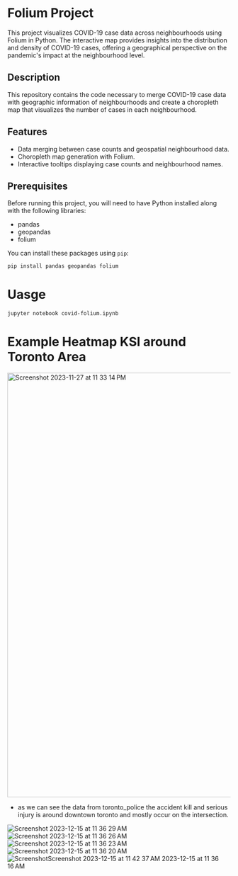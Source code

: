 # Folium Project

This project visualizes COVID-19 case data across neighbourhoods using Folium in Python. The interactive map provides insights into the distribution and density of COVID-19 cases, offering a geographical perspective on the pandemic's impact at the neighbourhood level.

## Description

This repository contains the code necessary to merge COVID-19 case data with geographic information of neighbourhoods and create a choropleth map that visualizes the number of cases in each neighbourhood.

## Features

- Data merging between case counts and geospatial neighbourhood data.
- Choropleth map generation with Folium.
- Interactive tooltips displaying case counts and neighbourhood names.

## Prerequisites

Before running this project, you will need to have Python installed along with the following libraries:
- pandas
- geopandas
- folium

You can install these packages using `pip`:

```bash
pip install pandas geopandas folium

```

# Uasge
```bash
jupyter notebook covid-folium.ipynb
```


# Example Heatmap KSI around Toronto Area
<img width="959" alt="Screenshot 2023-11-27 at 11 33 14 PM" src="https://github.com/fadingNA/non-1b/assets/94852295/e844cc9d-b2aa-41bd-88fb-cb7238442efd">

- as we can see the data from toronto_police the accident kill and serious injury is around downtown toronto and mostly occur on the intersection.

![Screenshot 2023-12-15 at 11 36 29 AM](https://github.com/fadingNA/non-1b/assets/94852295/a297987e-00d9-4bb8-963b-c30a6baadb85)
![Screenshot 2023-12-15 at 11 36 26 AM](https://github.com/fadingNA/non-1b/assets/94852295/328e08ef-8d96-48cd-9ab0-edccc083bd52)
![Screenshot 2023-12-15 at 11 36 23 AM](https://github.com/fadingNA/non-1b/assets/94852295/5255f6be-71d8-4983-8f1c-533941eb36c4)
![Screenshot 2023-12-15 at 11 36 20 AM](https://github.com/fadingNA/non-1b/assets/94852295/bdc981cf-67de-4c08-9bb2-a69488ae9753)
![Screenshot![Screenshot 2023-12-15 at 11 42 37 AM](https://github.com/fadingNA/non-1b/assets/94852295/eb3293d5-a80a-4b75-9f36-5adfa37e1f28)
 2023-12-15 at 11 36 16 AM](https://github.com/fadingNA/non-1b/assets/94852295/754d0b13-e8a4-479b-8242-71a2b765ad8a)

